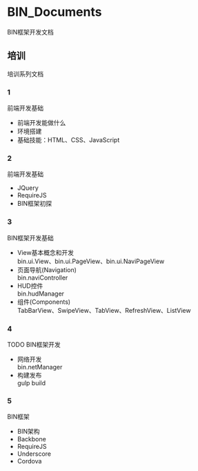 # BIN_Documents
BIN框架开发文档

## 培训
培训系列文档
### 1
前端开发基础
* 前端开发能做什么
* 环境搭建
* 基础技能：HTML、CSS、JavaScript

### 2
前端开发基础
* JQuery
* RequireJS
* BIN框架初探

### 3
BIN框架开发基础
* View基本概念和开发<br/>
bin.ui.View、bin.ui.PageView、bin.ui.NaviPageView
* 页面导航(Navigation)<br/>
bin.naviController
* HUD控件<br/>
bin.hudManager
* 组件(Components)<br/>
TabBarView、SwipeView、TabView、RefreshView、ListView

### 4
TODO
BIN框架开发
* 网络开发<br/>
bin.netManager
* 构建发布<br/>
gulp build

### 5
BIN框架
* BIN架构
* Backbone
* RequireJS
* Underscore
* Cordova



